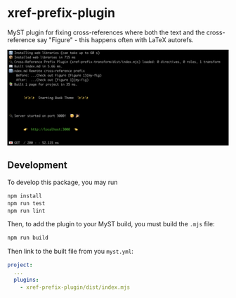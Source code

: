 # xref-prefix-plugin

MyST plugin for fixing cross-references where both the text and the cross-reference say "Figure" - this happens often with LaTeX autorefs.

![](./thumbnail.png)

## Development

To develop this package, you may run

```bash
npm install
npm run test
npm run lint
```

Then, to add the plugin to your MyST build, you must build the `.mjs` file:

```bash
npm run build
```

Then link to the built file from you `myst.yml`:

```yaml
project:
  ...
  plugins:
    - xref-prefix-plugin/dist/index.mjs
```